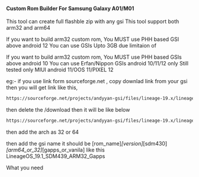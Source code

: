 <h4><b>Custom Rom Builder For Samsung Galaxy A01/M01</b></h4>

This tool can create full flashble zip with any gsi
This tool support both arm32 and arm64

If you want to build arm32 custom rom,
You MUST use PHH based GSI above android 12
You can use GSIs Upto 3GB due limitaion of 

If you want to build arm32 custom rom,
You MUST use PHH based GSIs above android 10
You can use Erfan/Nippon GSIs android 10/11/12 only
Still tested only MIUI android 11/OOS 11/PIXEL 12

eg:-
if you use link form sourceforge.net ,
copy downlad link from your gsi then you will get link like this,
 ```sh
https://sourceforge.net/projects/andyyan-gsi/files/lineage-19.x/lineage-19.1-20230715-UNOFFICIAL-a64_bgN.img.xz/download
 ```
then delete the /download then it will be like below
 ```sh
https://sourceforge.net/projects/andyyan-gsi/files/lineage-19.x/lineage-19.1-20230715-UNOFFICIAL-a64_bgN.img.xz
 ```
then add the arch as 32 or 64

then add the gsi name it should be [rom_name]_[version]_[sdm430]_[arm64_or_32]_[gapps_or_vanila]
like this LineageOS_19.1_SDM439_ARM32_Gapps


What you need

